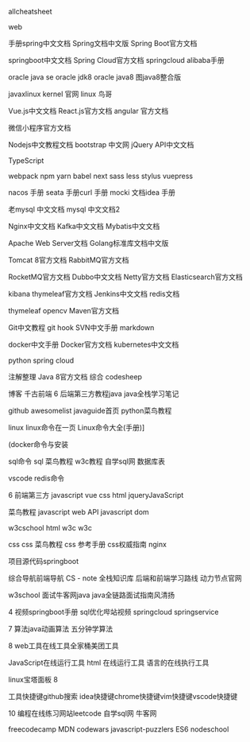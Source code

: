 allcheatsheet

web

手册spring中文文档  Spring文档中文版 Spring Boot官方文档

springboot中文文档  Spring Cloud官方文档 springcloud alibaba手册

oracle java se oracle jdk8 oracle java8 图java8整合版

javaxlinux kernel 官网  linux 鸟哥

Vue.js中文文档 React.js官方文档 angular 官方文档

微信小程序官方文档

Nodejs中文教程文档 bootstrap 中文网 jQuery API中文文档

TypeScript

webpack   npm yarn  babel  next sass less stylus vuepress

nacos 手册 seata 手册curl 手册 mocki 文档idea 手册

老mysql 中文文档 mysql 中文文档2

Nginx中文文档 Kafka中文文档 Mybatis中文文档

Apache Web Server文档 Golang标准库文档中文版

Tomcat 8官方文档 RabbitMQ官方文档

RocketMQ官方文档 Dubbo中文文档 Netty官方文档 Elasticsearch官方文档

kibana  thymeleaf官方文档 Jenkins中文文档 redis文档

thymeleaf opencv Maven官方文档

Git中文教程 git hook  SVN中文手册 markdown

docker中文手册 Docker官方文档 kubernetes中文文档

python spring cloud

注解整理 Java 8官方文档 综合 codesheep

博客 千古前端 6 后端第三方教程java java全栈学习笔记

github awesomelist javaguide首页  python菜鸟教程

linux linux命令在一页  Linux命令大全(手册)]

(docker命令与安装

sql命令 sql 菜鸟教程 w3c教程 自学sql网 数据库表

vscode redis命令

6 前端第三方 javascript vue css html  jqueryJavaScript

菜鸟教程 javascript web API  javascript dom

w3cschool  html w3c w3c

css css 菜鸟教程 css 参考手册 css权威指南   nginx

项目源代码springboot

综合导航前端导航  CS - note 全栈知识库 后端和前端学习路线 动力节点官网

w3school 面试牛客网java  java全链路面试指南风清扬

4 视频springboot手册 sql优化哔站视频 springcloud  springservice

7 算法java动画算法  五分钟学算法

8 web工具在线工具全家桶美团工具

JavaScript在线运行工具  html 在线运行工具 语言的在线执行工具

linux宝塔面板 8

工具快捷键github搜索 idea快捷键chrome快捷键vim快捷键vscode快捷键

10 编程在线练习网站leetcode   自学sql网 牛客网

freecodecamp  MDN  codewars javascript-puzzlers   ES6   nodeschool
